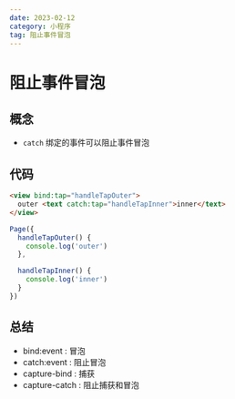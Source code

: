 ```yaml
---
date: 2023-02-12
category: 小程序
tag: 阻止事件冒泡
---
```


# 阻止事件冒泡

## 概念
- `catch` 绑定的事件可以阻止事件冒泡

## 代码
```html
<view bind:tap="handleTapOuter">
  outer <text catch:tap="handleTapInner">inner</text>
</view>
```

```js
Page({
  handleTapOuter() {
    console.log('outer')
  },

  handleTapInner() {
    console.log('inner')
  }
})
```

## 总结

- bind:event : 冒泡
- catch:event : 阻止冒泡
- capture-bind : 捕获
- capture-catch : 阻止捕获和冒泡
